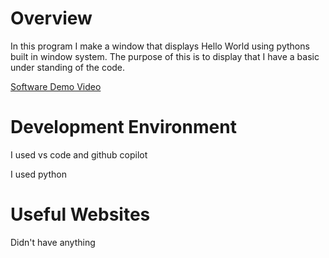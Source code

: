 # Overview

In this program I make a window that displays Hello World using pythons built in window system. The purpose of this is to display that I have 
a basic under standing of the code.

[Software Demo Video](https://www.youtube.com/watch?v=o1HSaKmSO8c&ab_channel=school)

# Development Environment

I used vs code and github copilot

I used python 

# Useful Websites

Didn't have anything